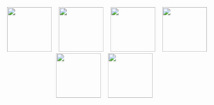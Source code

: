 
<p align="center">
  &nbsp;&nbsp;&nbsp;<img src="https://user-images.githubusercontent.com/103124683/186020159-15b327c7-6f7b-4faf-906f-24c5c35a42ff.png" width="100px">&nbsp;&nbsp;&nbsp;
  <img src="https://user-images.githubusercontent.com/103124683/186029291-4f6afe59-adbf-4123-b190-dfd91871535d.png" width="100px">&nbsp;&nbsp;&nbsp;
  <img src="https://user-images.githubusercontent.com/103124683/186024876-f28cdfb1-756a-4cb9-b817-f86bae9f22ae.png" width="100px">&nbsp;&nbsp;&nbsp;
  <img src="https://user-images.githubusercontent.com/103124683/186025332-0ac261a9-1204-49c4-a637-311ce68c541e.png" width="100px">&nbsp;&nbsp;&nbsp;
  <img src="https://user-images.githubusercontent.com/103124683/186026275-96d7cfd6-4182-4483-962d-f25f284a2ee2.png" width="100px">&nbsp;&nbsp;&nbsp;
  <img src="https://user-images.githubusercontent.com/103124683/186028019-bba0142d-6ae5-4cda-9ea9-74773bcc3dbb.svg" width="100px">&nbsp;&nbsp;&nbsp;
</p>
